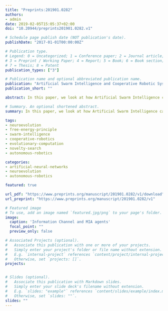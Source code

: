 ```yaml
---
title: "Preprints:201901.0282"
authors:
- admin
date: 2019-02-05T15:05:37+02:00
doi: "10.20944/preprints201901.0282.v1"

# Schedule page publish date (NOT publication's date).
publishDate: "2017-01-01T00:00:00Z"

# Publication type.
# Legend: 0 = Uncategorized; 1 = Conference paper; 2 = Journal article;
# 3 = Preprint / Working Paper; 4 = Report; 5 = Book; 6 = Book section;
# 7 = Thesis; 8 = Patent
publication_types: ["3"]

# Publication name and optional abbreviated publication name.
publication: "Artificial Swarm Intelligence and Cooperative Robotic Systems"
publication_short: ""

abstract: In this paper, we look at how Artificial Swarm Intelligence can evolve using evolutionary algorithms that try to minimize the sensory surprise of the system. We will show how to apply the free-energy principle, borrowed from statistical physics, to quantitatively describe the optimization method (sensory surprise minimization), which can be used to support lifelong learning.<br/>We provide our ideas about how to combine this optimization method with evolutionary algorithms in order to boost the development of specialized Artificial Neural Networks, which define the proprioceptive configuration of particular robotic units that are part of a swarm.<br/>We consider how optimization of the free-energy can promote the homeostasis of the swarm system, i.e. ensures that the system remains within its sensory boundaries throughout its active lifetime.We show how complex distributed cognitive systems can be build in the form of hierarchical modular system, which consists of specialized micro-intelligent agents connected through information channels.<br/>We also considered the co-evolution of various robotic swarm units, which can result in development of proprioception and a comprehensive awareness of the properties of the environment.<br/>And finally, we provide a brief outline of how this system can be implemented in practice and of our progress in this area.

# Summary. An optional shortened abstract.
summary: In this paper, we look at how Artificial Swarm Intelligence can evolve using evolutionary algorithms that try to minimize the sensory surprise of the system. We will show how to apply the free-energy principle, borrowed from statistical physics, to quantitatively describe the optimization method (sensory surprise minimization), which can be used to support lifelong learning.

tags:
- neuroevolution
- free-energy-principle
- swarm-intelligence
- cooperative-robotics
- evolutionary-computation
- novelty-search
- autonomous-robotics

categories:
- artificial-neural-networks
- neuroevolution
- autonomous-robotics

featured: true

url_pdf: "https://www.preprints.org/manuscript/201901.0282/v1/download"
url_preprint: "https://www.preprints.org/manuscript/201901.0282/v1"

# Featured image
# To use, add an image named `featured.jpg/png` to your page's folder. 
image:
  caption: 'Information Channel and MIA agents'
  focal_point: ""
  preview_only: false

# Associated Projects (optional).
#   Associate this publication with one or more of your projects.
#   Simply enter your project's folder or file name without extension.
#   E.g. `internal-project` references `content/project/internal-project/index.md`.
#   Otherwise, set `projects: []`.
projects:


# Slides (optional).
#   Associate this publication with Markdown slides.
#   Simply enter your slide deck's filename without extension.
#   E.g. `slides: "example"` references `content/slides/example/index.md`.
#   Otherwise, set `slides: ""`.
slides: ""
---
```

